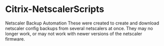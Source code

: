 # Citrix-NetscalerScripts
Netscaler Backup Automation
These were created to create and download netscaler config backups from several netscalers at once. They may no longer work, or may not work with newer versions of the netscaler firmware.
